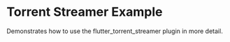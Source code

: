 # Torrent Streamer Example

Demonstrates how to use the flutter_torrent_streamer plugin in more detail.

